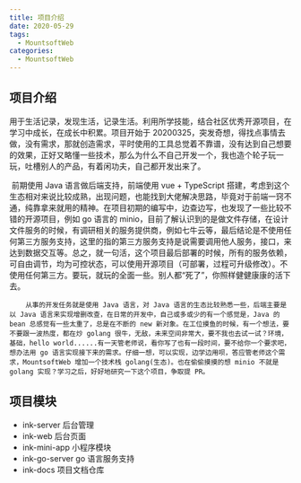 ```yaml
---
title: 项目介绍
date: 2020-05-29
tags:
  - MountsoftWeb
categories:
  - MountsoftWeb
---
```


## 项目介绍

​		用于生活记录，发现生活，记录生活。利用所学技能，结合社区优秀开源项目，在学习中成长，在成长中积累。项目开始于 20200325，突发奇想，得找点事情去做，没有需求，那就创造需求，平时使用的工具总觉着不靠谱，没有达到自己想要的效果，正好又略懂一些技术，那么为什么不自己开发一个，我也造个轮子玩一玩，吐槽别人的产品，有着闲功夫，自己都开发出来了。

​		前期使用 Java 语言做后端支持，前端使用 vue + TypeScript 搭建，考虑到这个生态相对来说比较成熟，出现问题，也能找到大佬解决思路，毕竟对于前端一窍不通，纯靠拿来就用的精神。在项目初期的编写中，边查边写，也发现了一些比较不错的开源项目，例如 go 语言的 minio，目前了解认识到的是做文件存储，在设计文件服务的时候，有调研相关的服务提供商，例如七牛云等，最后结论是不使用任何第三方服务支持，这里的指的第三方服务支持是说需要调用他人服务，接口，来达到数据交互等。总之，就一句活，这个项目最后部署的时候，所有的服务依赖，可自由调节，均为可控状态，可以使用开源项目（可部署，过程可升级修改）。不使用任何第三方。要玩，就玩的全面一些。别人都“死了”，你照样健健康康的活下去。

 		从事的开发任务就是使用 Java 语言，对 Java 语言的生态比较熟悉一些，后端主要是以 Java 语言来实现增删改查，在日常的开发中，自己或多或少的有一个感觉是，Java 的 bean 总感觉有一些太重了，总是在不断的 new 新对象。在工位摸鱼的时候，有一个想法，要不要跟一波热度，都在炒 golang 很牛，无敌，未来空间非常大，要不我也去试一试？环境，基础，hello world......有一天管老师说，看你写了也有一段时间，要不给你一个要求吧，想办法用 go 语言实现接下来的需求。仔细一想，可以实现，边学边用呗，答应管老师这个需求，MountsoftWeb 增加一个技术栈 golang(生态)。也在偷偷摸摸的想 minio 不就是 golang 实现？学习之后，好好地研究一下这个项目，争取提 PR。

## 项目模块

- ink-server 后台管理
- ink-web 后台页面
- ink-mini-app 小程序模块
- ink-go-server go 语言服务支持
- ink-docs 项目文档仓库
